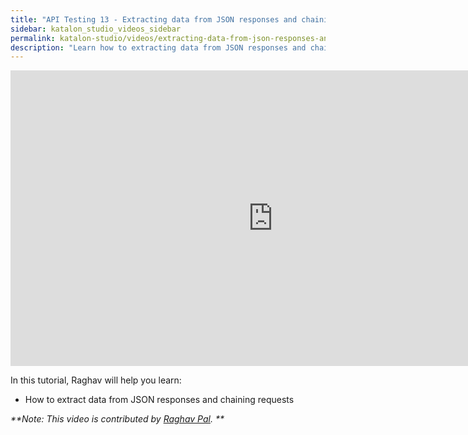 ```yaml
---
title: "API Testing 13 - Extracting data from JSON responses and chaining requests"
sidebar: katalon_studio_videos_sidebar
permalink: katalon-studio/videos/extracting-data-from-json-responses-and-chaining-requests.html
description: "Learn how to extracting data from JSON responses and chaining requests" 
---
```

<iframe width="840" height="473" src="https://www.youtube.com/embed/_MVF04sECIU" frameborder="0" allow="autoplay; encrypted-media" allowfullscreen="">&nbsp;</iframe>


In this tutorial, Raghav will help you learn:

* How to extract data from JSON responses and chaining requests

_**Note: This video is contributed by [Raghav Pal](https://www.youtube.com/channel/UCTt7pyY-o0eltq14glaG5dg). **_
